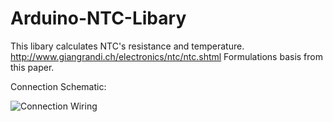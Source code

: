 # Arduino-NTC-Libary
This libary calculates NTC's resistance and temperature.
http://www.giangrandi.ch/electronics/ntc/ntc.shtml
Formulations basis from this paper.

Connection Schematic:

![Connection Wiring](https://raw.githubusercontent.com/yasinerduran/ArduinoNTCLibary/master/schematics/schematic.PNG)

